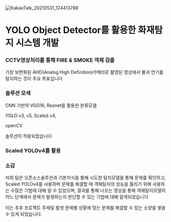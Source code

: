 ![KakaoTalk_20210531_124413788](https://user-images.githubusercontent.com/79948405/120136815-f5416880-c20d-11eb-8947-3f6304fb9f17.jpg)


#  YOLO  Object Detector를 활용한 화재탐지 시스템 개발

### CCTV영상처리를 통해 FIRE & SMOKE 객체 검출
가장 보편화된 AHD(Analog High Definition)카메라로 촬영된 영상에서 불과 연기를 탐지하는 것이 주요 목표입니다

### 솔루션 모색
CNN 기반의 VGG16, Resnet을 활용한 분류모델

YOLO v3, v5, Scaled v4,

openCV 

솔루션이 적용되었습니다

### Scaled YOLOv4를 활용

### 소감
저희 팀은 오픈소스솔루션과 기본지식을 통해 시도한 탐지모델을 통해 문제를 확인하고, 
Scaled YOLOv4를 사용하며 문제를 해결할 때 객체탐지의 성능을 올리기 위해 사용하는 수많은 기법에  대해 알 수 있었으며, 
결과를 통해 나오는 영상을 통해 객체탐지모델의 어느 단계에서 문제가 발생하는지 판단할 수 있는 기법에 대해 알게되었습니다

이는 추후 프로젝트 주제및 발생 문제별 상황에 맞는 문제를 해결할 수 있는 소양을 쌓을 수 있게 되었습니다.
